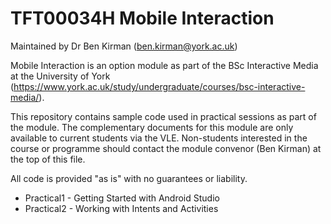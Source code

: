 TFT00034H Mobile Interaction
============================

Maintained by Dr Ben Kirman (ben.kirman@york.ac.uk)

Mobile Interaction is an option module as part of the BSc Interactive Media at the University of York (https://www.york.ac.uk/study/undergraduate/courses/bsc-interactive-media/).

This repository contains sample code used in practical sessions as part of the module. The complementary documents for this module are only available to current students via the VLE. Non-students interested in the course or programme should contact the module convenor (Ben Kirman) at the top of this file.

All code is provided "as is" with no guarantees or liability.

* Practical1 - Getting Started with Android Studio
* Practical2 - Working with Intents and Activities



